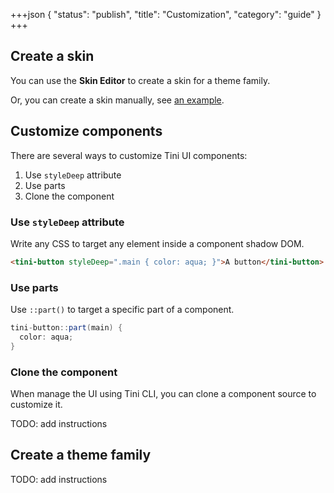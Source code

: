 +++json
{
  "status": "publish",
  "title": "Customization",
  "category": "guide"
}
+++

## Create a skin

You can use the **Skin Editor** to create a skin for a theme family.

Or, you can create a skin manually, see [an example](https://github.com/tinijs/tinijs/blob/main/packages/ui/ui/styles/bootstrap/skins/light.ts).

## Customize components

There are several ways to customize Tini UI components:
1. Use `styleDeep` attribute
2. Use parts
3. Clone the component

### Use `styleDeep` attribute

Write any CSS to target any element inside a component shadow DOM.

```html
<tini-button styleDeep=".main { color: aqua; }">A button</tini-button>
```

### Use parts

Use `::part()` to target a specific part of a component.

```cs
tini-button::part(main) {
  color: aqua;
}
```

### Clone the component

When manage the UI using Tini CLI, you can clone a component source to customize it.

TODO: add instructions

## Create a theme family

TODO: add instructions
